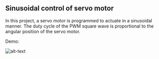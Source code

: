 ## Sinusoidal control of servo motor

In this project, a servo motor is programmed to actuate in a sinusoidal manner. The duty cycle of the PWM  square wave is proportional to the angular position of the servo motor.

Demo:

![alt-text](https://github.com/ianpkennedy/EmbeddedProgramming/blob/main/ServoControl/giphy.gif)
